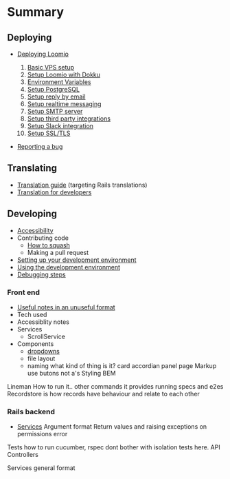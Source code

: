 # Summary

## Deploying
* [Deploying Loomio](setup_loomio_production.md)
  1. [Basic VPS setup](basic_vps_setup.md)
  2. [Setup Loomio with Dokku](install_loomio_with_dokku.md)
  3. [Environment Variables](environment_variables.md)
  4. [Setup PostgreSQL](setup_postgresql.md)
  5. [Setup reply by email](setup_reply_by_email.md)
  6. [Setup realtime messaging](setup_faye.md)
  7. [Setup SMTP server](setup_smtp_server.md)
  8. [Setup third party integrations](setup_loomio_integrations.md)
  9. [Setup Slack integration](setup_slack.md)
  9. [Setup SSL/TLS](setup_ssl.md)

* [Reporting a bug](reporting_a_bug.md)

## Translating
* [Translation guide](translation.md) (targeting Rails translations)
* [Translation for developers](translation_for_developers.md)

## Developing
* [Accessibility](accessibility.md)
* Contributing code
  * [How to squash](how_to_squash.md)
  * Making a pull request
* [Setting up your development environment](setup_development_environment.md)
* [Using the development environment](using_development.md)
* [Debugging steps](debugging.md)

### Front end
  * [Useful notes in an unuseful format](code_guidelines.md)
  * Tech used
  * Accessiblity notes
  * Services
    * ScrollService
  * Components
    * [dropdowns](ui_dropdowns.md)
    * file layout
    * naming
      what kind of thing is it?
        card
        accordian
        panel
        page
    Markup
      use butons not a's
    Styling
      BEM

  Lineman
    How to run it..
    other commands it provides
    running specs and e2es
  Recordstore
    is how records have behaviour and relate to each other

### Rails backend
- [Services](ruby_services.md)
  Argument format
  Return values and raising exceptions on permissions error

Tests
  how to run cucumber, rspec
  dont bother with isolation tests here.
API Controllers

Services
  general format
